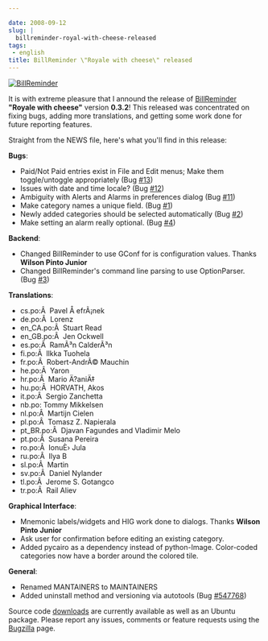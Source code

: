 ```yaml
---

date: 2008-09-12
slug: |
  billreminder-royal-with-cheese-released
tags:
 - english
title: BillReminder \"Royale with cheese\" released
---
```


[![BillReminder](http://farm1.static.flickr.com/155/426001389_82fe3885b7_m.jpg)](http://www.flickr.com/photos/ogmaciel/426001389/)

It is with extreme pleasure that I annound the release of
[BillReminder](http://billreminder.gnulinuxbrasil.org) **\"Royale with
cheese\"** version **0.3.2**! This released was concentrated on fixing
bugs, adding more translations, and getting some work done for future
reporting features.

Straight from the NEWS file, here's what you'll find in this release:

**Bugs**:

-   Paid/Not Paid entries exist in File and Edit menus; Make them
    toggle/untoggle appropriately (Bug
    [\#13](http://code.google.com/p/billreminder/issues/detail?id=13))
-   Issues with date and time locale? (Bug
    [\#12](http://code.google.com/p/billreminder/issues/detail?id=12))
-   Ambiguity with Alerts and Alarms in preferences dialog (Bug
    [\#11](http://code.google.com/p/billreminder/issues/detail?id=11))
-   Make category names a unique field. (Bug
    [\#1](http://code.google.com/p/billreminder/issues/detail?id=1))
-   Newly added categories should be selected automatically (Bug
    [\#2](http://code.google.com/p/billreminder/issues/detail?id=2))
-   Make setting an alarm really optional. (Bug
    [\#4](http://code.google.com/p/billreminder/issues/detail?id=4))

**Backend**:

-   Changed BillReminder to use GConf for is configuration values.
    Thanks **Wilson Pinto Junior**
-   Changed BillReminder's command line parsing to use OptionParser.
    (Bug
    [\#3](http://code.google.com/p/billreminder/issues/detail?id=3))

**Translations**:

-   cs.po:Â  Pavel Å efrÃ¡nek
-   de.po:Â  Lorenz
-   en_CA.po:Â  Stuart Read
-   en_GB.po:Â  Jen Ockwell
-   es.po:Â  RamÃ³n CalderÃ³n
-   fi.po:Â  Ilkka Tuohela
-   fr.po:Â  Robert-AndrÃ© Mauchin
-   he.po:Â  Yaron
-   hr.po:Â  Mario Ä?aniÄ‡
-   hu.po:Â  HORVATH, Akos
-   it.po:Â  Sergio Zanchetta
-   nb.po: Tommy Mikkelsen
-   nl.po:Â  Martijn Cielen
-   pl.po:Â  Tomasz Z. Napierala
-   pt_BR.po:Â  Djavan Fagundes and Vladimir Melo
-   pt.po:Â  Susana Pereira
-   ro.po:Â  IonuÈ› Jula
-   ru.po:Â  Ilya B
-   sl.po:Â  Martin
-   sv.po:Â  Daniel Nylander
-   tl.po:Â  Jerome S. Gotangco
-   tr.po:Â  Rail Aliev

**Graphical Interface**:

-   Mnemonic labels/widgets and HIG work done to dialogs. Thanks
    **Wilson Pinto Junior**
-   Ask user for confirmation before editing an existing category.
-   Added pycairo as a dependency instead of python-Image. Color-coded
    categories now have a border around the colored tile.

**General**:

-   Renamed MANTAINERS to MAINTAINERS
-   Added uninstall method and versioning via autotools (Bug
    [\#547768](http://bugzilla.gnome.org/show_bug.cgi?id=547768))

Source code
[downloads](http://billreminder.gnulinuxbrasil.org/?page_id=26) are
currently available as well as an Ubuntu package. Please report any
issues, comments or feature requests using the
[Bugzilla](http://bugzilla.gnome.org/enter_bug.cgi?product=billreminder)
page.
